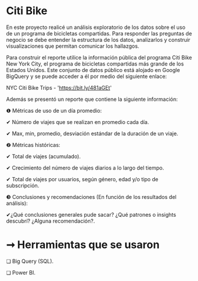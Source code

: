 # Citi Bike

En este proyecto realicé un análisis exploratorio de los datos sobre el uso de un programa de bicicletas compartidas. Para responder las preguntas de negocio se debe entender la estructura de los datos, analizarlos y construir visualizaciones que permitan comunicar los hallazgos.

Para construir el reporte utilice la información pública del programa Citi Bike New York City, el programa de bicicletas compartidas más grande de los Estados Unidos. Este conjunto de datos público está alojado en Google BigQuery y se puede acceder a él por medio del siguiente enlace: 

NYC Citi Bike Trips - 'https://bit.ly/481aGEt' 

Además se presentó un reporte que contiene la siguiente información:

❶ Métricas de uso de un día promedio: 

  ✔ Número de viajes que se realizan en promedio cada día.
  
  ✔ Max, min, promedio, desviación estándar de la duración de un viaje.

❷ Métricas históricas: 

  ✔ Total de viajes (acumulado).
  
  ✔ Crecimiento del número de viajes diarios a lo largo del tiempo.
  
  ✔ Total de viajes por usuarios, según género, edad y/o tipo de subscripción.

❸ Conclusiones y recomendaciones (En función de los resultados del análisis):

  ✔¿Qué conclusiones generales pude sacar? ¿Qué patrones o insights descubrí? ¿Alguna recomendación?.

# ➞ Herramientas que se usaron

❏ Big Query (SQL).

❏ Power BI. 


 
